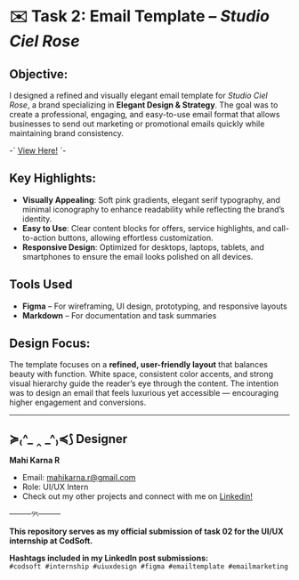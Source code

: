 # ✉️ Task 2: Email Template – *Studio Ciel Rose*  

## Objective:  
I designed a refined and visually elegant email template for *Studio Ciel Rose*, a brand specializing in **Elegant Design & Strategy**. The goal was to create a professional, engaging, and easy-to-use email format that allows businesses to send out marketing or promotional emails quickly while maintaining brand consistency.  

-` [View Here!](https://www.figma.com/proto/wtWD1RWH6yO9V60ZmbSdYF/EMail-%7C-Studio-Ciel-Rose?node-id=2-2&t=mDVzggsjIA9aUv2R-1&scaling=min-zoom&content-scaling=fixed&page-id=0%3A1&starting-point-node-id=2%3A2) ´-


## Key Highlights:  
- **Visually Appealing**: Soft pink gradients, elegant serif typography, and minimal iconography to enhance readability while reflecting the brand’s identity.  
- **Easy to Use**: Clear content blocks for offers, service highlights, and call-to-action buttons, allowing effortless customization.  
- **Responsive Design**: Optimized for desktops, laptops, tablets, and smartphones to ensure the email looks polished on all devices. 

## Tools Used

- **Figma** – For wireframing, UI design, prototyping, and responsive layouts  
- **Markdown** – For documentation and task summaries  
 

## Design Focus:  
The template focuses on a **refined, user-friendly layout** that balances beauty with function. White space, consistent color accents, and strong visual hierarchy guide the reader’s eye through the content. The intention was to design an email that feels luxurious yet accessible — encouraging higher engagement and conversions.

--- 


## ≽₍^_ ‸ _^₎≼⟆ Designer

**Mahi Karna R**
- Email: mahikarna.r@gmail.com
- Role: UI/UX Intern
- Check out my other projects and connect with me on [Linkedin!](https://www.linkedin.com/in/mahikarnar)

────୨ৎ────

**This repository serves as my official submission of task 02 for the UI/UX internship at CodSoft.**

**Hashtags included in my LinkedIn post submissions:**  
`#codsoft #internship #uiuxdesign #figma #emailtemplate #emailmarketing`




